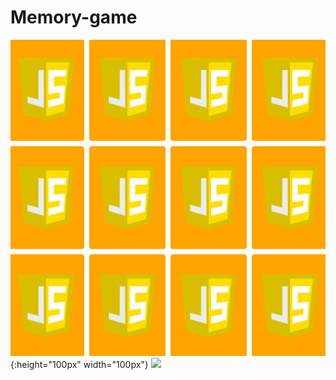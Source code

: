 # Memory-game

![test image size](img/memory.png){:height="100px" width="100px"}
<img src="https://github.com/Memory-game/img/memory.png" width="48">
